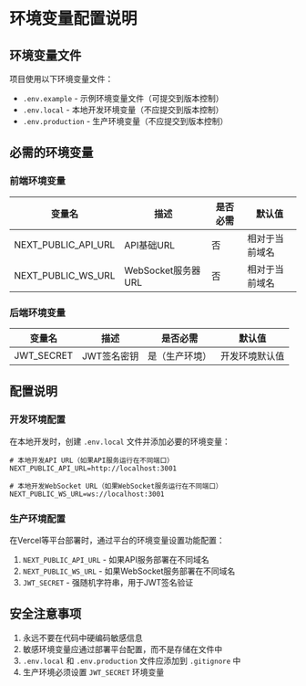 # 环境变量配置说明

## 环境变量文件

项目使用以下环境变量文件：

- `.env.example` - 示例环境变量文件（可提交到版本控制）
- `.env.local` - 本地开发环境变量（不应提交到版本控制）
- `.env.production` - 生产环境变量（不应提交到版本控制）

## 必需的环境变量

### 前端环境变量

| 变量名 | 描述 | 是否必需 | 默认值 |
|--------|------|----------|--------|
| NEXT_PUBLIC_API_URL | API基础URL | 否 | 相对于当前域名 |
| NEXT_PUBLIC_WS_URL | WebSocket服务器URL | 否 | 相对于当前域名 |

### 后端环境变量

| 变量名 | 描述 | 是否必需 | 默认值 |
|--------|------|----------|--------|
| JWT_SECRET | JWT签名密钥 | 是（生产环境） | 开发环境默认值 |

## 配置说明

### 开发环境配置

在本地开发时，创建 `.env.local` 文件并添加必要的环境变量：

```env
# 本地开发API URL（如果API服务运行在不同端口）
NEXT_PUBLIC_API_URL=http://localhost:3001

# 本地开发WebSocket URL（如果WebSocket服务运行在不同端口）
NEXT_PUBLIC_WS_URL=ws://localhost:3001
```

### 生产环境配置

在Vercel等平台部署时，通过平台的环境变量设置功能配置：

1. `NEXT_PUBLIC_API_URL` - 如果API服务部署在不同域名
2. `NEXT_PUBLIC_WS_URL` - 如果WebSocket服务部署在不同域名
3. `JWT_SECRET` - 强随机字符串，用于JWT签名验证

## 安全注意事项

1. 永远不要在代码中硬编码敏感信息
2. 敏感环境变量应通过部署平台配置，而不是存储在文件中
3. `.env.local` 和 `.env.production` 文件应添加到 `.gitignore` 中
4. 生产环境必须设置 `JWT_SECRET` 环境变量